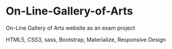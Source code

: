 # On-Line-Gallery-of-Arts
On-Line Gallery of Arts website as an exam project

HTML5, CSS3, sass, Bootstrap, Materialize, Responsive Design
